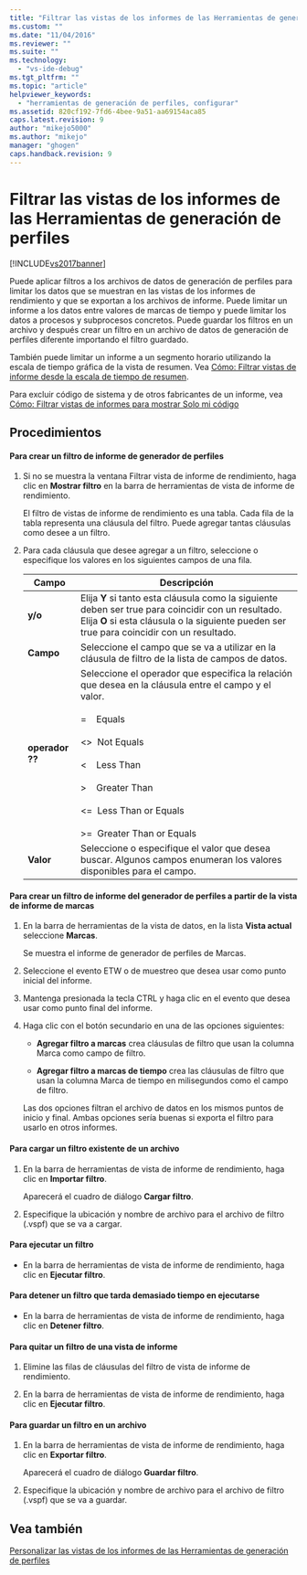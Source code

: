 ```yaml
---
title: "Filtrar las vistas de los informes de las Herramientas de generaci&#243;n de perfiles | Microsoft Docs"
ms.custom: ""
ms.date: "11/04/2016"
ms.reviewer: ""
ms.suite: ""
ms.technology: 
  - "vs-ide-debug"
ms.tgt_pltfrm: ""
ms.topic: "article"
helpviewer_keywords: 
  - "herramientas de generación de perfiles, configurar"
ms.assetid: 820cf192-7fd6-4bee-9a51-aa69154aca85
caps.latest.revision: 9
author: "mikejo5000"
ms.author: "mikejo"
manager: "ghogen"
caps.handback.revision: 9
---
```

# Filtrar las vistas de los informes de las Herramientas de generaci&#243;n de perfiles
[!INCLUDE[vs2017banner](../code-quality/includes/vs2017banner.md)]

Puede aplicar filtros a los archivos de datos de generación de perfiles para limitar los datos que se muestran en las vistas de los informes de rendimiento y que se exportan a los archivos de informe.  Puede limitar un informe a los datos entre valores de marcas de tiempo y puede limitar los datos a procesos y subprocesos concretos.  Puede guardar los filtros en un archivo y después crear un filtro en un archivo de datos de generación de perfiles diferente importando el filtro guardado.  
  
 También puede limitar un informe a un segmento horario utilizando la escala de tiempo gráfica de la vista de resumen.  Vea [Cómo: Filtrar vistas de informe desde la escala de tiempo de resumen](../Topic/How%20to:%20Filter%20Report%20Views%20from%20the%20Summary%20Timeline.md).  
  
 Para excluir código de sistema y de otros fabricantes de un informe, vea [Cómo: Filtrar vistas de informes para mostrar Solo mi código](../Topic/How%20to:%20Filter%20Profiling%20Tools%20Report%20Views%20to%20Display%20Just%20My%20Code.md)  
  
## Procedimientos  
  
#### Para crear un filtro de informe de generador de perfiles  
  
1.  Si no se muestra la ventana Filtrar vista de informe de rendimiento, haga clic en **Mostrar filtro** en la barra de herramientas de vista de informe de rendimiento.  
  
     El filtro de vistas de informe de rendimiento es una tabla.  Cada fila de la tabla representa una cláusula del filtro.  Puede agregar tantas cláusulas como desee a un filtro.  
  
2.  Para cada cláusula que desee agregar a un filtro, seleccione o especifique los valores en los siguientes campos de una fila.  
  
    |Campo|Descripción|  
    |-----------|-----------------|  
    |**y\/o**|Elija **Y** si tanto esta cláusula como la siguiente deben ser true para coincidir con un resultado.  Elija **O** si esta cláusula o la siguiente pueden ser true para coincidir con un resultado.|  
    |**Campo**|Seleccione el campo que se va a utilizar en la cláusula de filtro de la lista de campos de datos.|  
    |**operador ??**|Seleccione el operador que especifica la relación que desea en la cláusula entre el campo y el valor.<br /><br /> \=    Equals<br /><br /> \<\>  Not Equals<br /><br /> \<    Less Than<br /><br /> \>    Greater Than<br /><br /> \<\=  Less Than or Equals<br /><br /> \>\=  Greater Than or Equals|  
    |**Valor**|Seleccione o especifique el valor que desea buscar.  Algunos campos enumeran los valores disponibles para el campo.|  
  
#### Para crear un filtro de informe del generador de perfiles a partir de la vista de informe de marcas  
  
1.  En la barra de herramientas de la vista de datos, en la lista **Vista actual** seleccione **Marcas**.  
  
     Se muestra el informe de generador de perfiles de Marcas.  
  
2.  Seleccione el evento ETW o de muestreo que desea usar como punto inicial del informe.  
  
3.  Mantenga presionada la tecla CTRL y haga clic en el evento que desea usar como punto final del informe.  
  
4.  Haga clic con el botón secundario en una de las opciones siguientes:  
  
    -   **Agregar filtro a marcas** crea cláusulas de filtro que usan la columna Marca como campo de filtro.  
  
    -   **Agregar filtro a marcas de tiempo** crea las cláusulas de filtro que usan la columna Marca de tiempo en milisegundos como el campo de filtro.  
  
     Las dos opciones filtran el archivo de datos en los mismos puntos de inicio y final.  Ambas opciones sería buenas si exporta el filtro para usarlo en otros informes.  
  
#### Para cargar un filtro existente de un archivo  
  
1.  En la barra de herramientas de vista de informe de rendimiento, haga clic en **Importar filtro**.  
  
     Aparecerá el cuadro de diálogo **Cargar filtro**.  
  
2.  Especifique la ubicación y nombre de archivo para el archivo de filtro \(.vspf\) que se va a cargar.  
  
#### Para ejecutar un filtro  
  
-   En la barra de herramientas de vista de informe de rendimiento, haga clic en **Ejecutar filtro**.  
  
#### Para detener un filtro que tarda demasiado tiempo en ejecutarse  
  
-   En la barra de herramientas de vista de informe de rendimiento, haga clic en **Detener filtro**.  
  
#### Para quitar un filtro de una vista de informe  
  
1.  Elimine las filas de cláusulas del filtro de vista de informe de rendimiento.  
  
2.  En la barra de herramientas de vista de informe de rendimiento, haga clic en **Ejecutar filtro**.  
  
#### Para guardar un filtro en un archivo  
  
1.  En la barra de herramientas de vista de informe de rendimiento, haga clic en **Exportar filtro**.  
  
     Aparecerá el cuadro de diálogo **Guardar filtro**.  
  
2.  Especifique la ubicación y nombre de archivo para el archivo de filtro \(.vspf\) que se va a guardar.  
  
## Vea también  
 [Personalizar las vistas de los informes de las Herramientas de generación de perfiles](../profiling/customizing-performance-tools-report-views.md)